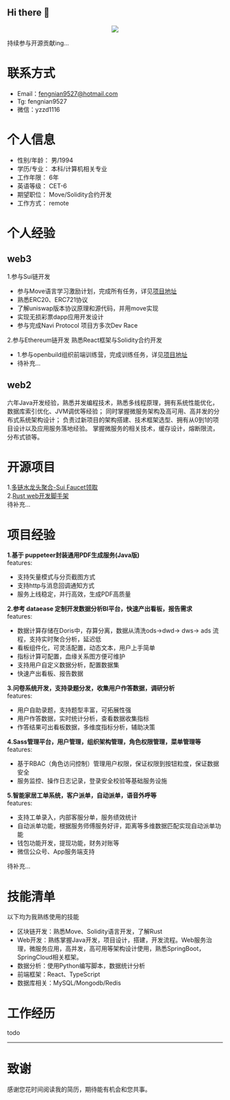 ## Hi there 👋

<p align="center">
  <img src="https://github-readme-stats.vercel.app/api?username=windyund&show_icons=true&theme=graywhite"/>
</p>

持续参与开源贡献ing...

# 联系方式

- Email：fengnian9527@hotmail.com
- Tg: fengnian9527
- 微信：yzzd1116

# 个人信息

- 性别/年龄： 男/1994
- 学历/专业： 本科/计算机相关专业
- 工作年限：  6年
- 英语等级：  CET-6
- 期望职位：  Move/Solidity合约开发
- 工作方式：  remote

# 个人经验
## web3
1.参与Sui链开发
- 参与Move语言学习激励计划，完成所有任务，详见[项目地址](https://github.com/windyund/letsmove)
- 熟悉ERC20、ERC721协议
- 了解uniswap版本协议原理和源代码，并用move实现
- 实现无损彩票dapp应用开发设计
- 参与完成Navi Protocol 项目方多次Dev Race

2.参与Ethereum链开发
  熟悉React框架与Solidity合约开发
- 1.参与openbuild组织前端训练营，完成训练任务，详见[项目地址](https://github.com/windyund/Web3-Frontend-Bootcamp)
- 待补充...
## web2
  六年Java开发经验，熟悉并发编程技术，熟悉多线程原理，拥有系统性能优化，数据库索引优化、JVM调优等经验；
  同时掌握微服务架构及高可用、高并发的分布式系统架构设计；
  负责过新项目的架构搭建、技术框架选型、拥有从0到1的项目设计以及应用服务落地经验。
  掌握微服务的相关技术，缓存设计，熔断限流，分布式锁等。

# 开源项目<br>
1.[多链水龙头聚合-Sui Faucet领取](https://github.com/windyund/Sui_Faucet) <br>
2.[Rust web开发脚手架](https://github.com/windyund/rust-web-template)<br>
待补充...


# 项目经验
**1.基于 puppeteer封装通用PDF生成服务(Java版)** <br>
features:
- 支持矢量模式与分页截图方式
- 支持http与消息回调通知方式
- 服务上线稳定，并行高效，生成PDF高质量

**2.参考 dataease 定制开发数据分析BI平台，快速产出看板，报告需求**<br>
  features:
- 数据计算存储在Doris中，存算分离，数据从清洗ods->dwd-> dws-> ads 流程，支持实时聚合分析，延迟低
- 看板组件化，可灵活配置，动态文本，用户上手简单
- 指标计算可配置，血缘关系图方便可维护
- 支持用户自定义数据分析，配置数据集
- 快速产出看板、报告数据

**3.问卷系统开发，支持录题分发，收集用户作答数据，调研分析**<br>
  features:
- 用户自助录题，支持题型丰富，可拓展性强
- 用户作答数据，实时统计分析，查看数据收集指标
- 作答结果可出看板数据，多维度指标分析，辅助决策

**4.Sass管理平台，用户管理，组织架构管理，角色权限管理，菜单管理等**<br>
  features:
- 基于RBAC（角色访问控制）管理用户权限，保证权限到按钮粒度，保证数据安全
- 服务监控、操作日志记录，登录安全校验等基础服务设施

**5.智能家居工单系统，客户派单，自动派单，语音外呼等**<br>
  features:
- 支持工单录入，内部客服分单，服务绩效统计
- 自动派单功能，根据服务师傅服务好评，距离等多维数据匹配实现自动派单功能
- 钱包功能开发，提现功能，财务对账等
- 微信公众号、App服务端支持


待补充...

# 技能清单

以下均为我熟练使用的技能

- 区块链开发：熟悉Move、Solidity语言开发，了解Rust
- Web开发：熟练掌握Java开发，项目设计，搭建，开发流程。Web服务治理，微服务应用，高并发，高可用等架构设计使用，熟悉SpringBoot，SpringCloud相关框架。
- 数据分析：使用Python编写脚本，数据统计分析
- 前端框架：React、TypeScript
- 数据库相关：MySQL/Mongodb/Redis



# 工作经历

todo


---      
# 致谢
感谢您花时间阅读我的简历，期待能有机会和您共事。








<!--
**windyund/windyund** is a ✨ _special_ ✨ repository because its `README.md` (this file) appears on your GitHub profile.

Here are some ideas to get you started:

- 🔭 I’m currently working on ...
- 🌱 I’m currently learning ...
- 👯 I’m looking to collaborate on ...
- 🤔 I’m looking for help with ...
- 💬 Ask me about ...
- 📫 How to reach me: ...
- 😄 Pronouns: ...
- ⚡ Fun fact: ...
-->

